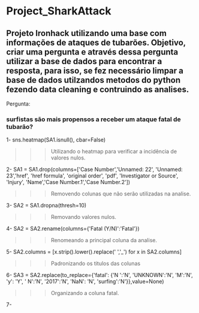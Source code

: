 # Project_SharkAttack

## Projeto Ironhack utilizando uma base com informações de ataques de tubarões. Objetivo, criar uma pergunta e através dessa pergunta utilizar a base de dados para encontrar a resposta, para isso, se fez necessário limpar a base de dados utilzandos metodos do python fezendo data cleaning e contruindo as analises.

Pergunta:
### surfistas são mais propensos a receber um ataque fatal de tubarão?


1- sns.heatmap(SA1.isnull(), cbar=False)
>>> Utilizando o heatmap para verificar a incidência de valores nulos.

2- SA1 = SA1.drop(columns=['Case Number','Unnamed: 22', 'Unnamed: 23','href', 'href formula', 'original order', 'pdf', 'Investigator or Source', 'Injury', 'Name','Case Number.1','Case Number.2'])
>>> Removendo colunas que não serão utilizadas na analise.

3- SA2 = SA1.dropna(thresh=10)
>>> Removando valores nulos.

4- SA2 = SA2.rename(columns={'Fatal (Y/N)':'Fatal'})
>>> Renomeando a principal coluna da analise.

5- SA2.columns = [x.strip().lower().replace(' ','_') for x in SA2.columns]
>>> Padronizando os titulos das colunas

6- SA3 = SA2.replace(to_replace={'fatal': {'N ':'N', 'UNKNOWN':'N', 'M':'N', 'y': 'Y', ' N':'N', '2017':'N', 'NaN': 'N', 'surfing':'N'}},value=None)
>>> Organizando a coluna fatal.

7- 
